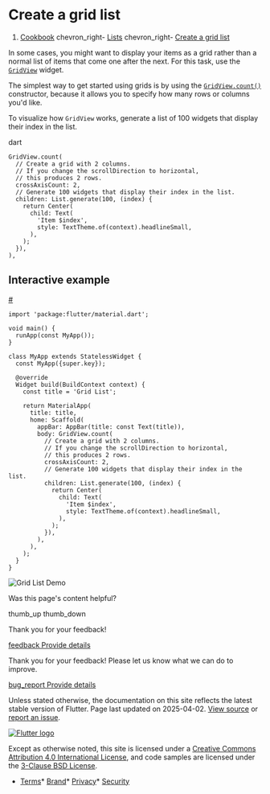 Create a grid list
==================

1. [Cookbook](/cookbook) chevron\_right- [Lists](/cookbook/lists) chevron\_right- [Create a grid list](/cookbook/lists/grid-lists)

In some cases, you might want to display your items as a grid rather than a normal list of items that come one after the next. For this task, use the [`GridView`](https://api.flutter.dev/flutter/widgets/GridView-class.html) widget.

The simplest way to get started using grids is by using the [`GridView.count()`](https://api.flutter.dev/flutter/widgets/GridView/GridView.count.html) constructor, because it allows you to specify how many rows or columns you'd like.

To visualize how `GridView` works, generate a list of 100 widgets that display their index in the list.

dart

```
GridView.count(
  // Create a grid with 2 columns.
  // If you change the scrollDirection to horizontal,
  // this produces 2 rows.
  crossAxisCount: 2,
  // Generate 100 widgets that display their index in the list.
  children: List.generate(100, (index) {
    return Center(
      child: Text(
        'Item $index',
        style: TextTheme.of(context).headlineSmall,
      ),
    );
  }),
),
```

Interactive example
-------------------

[#](#interactive-example)

```
import 'package:flutter/material.dart';

void main() {
  runApp(const MyApp());
}

class MyApp extends StatelessWidget {
  const MyApp({super.key});

  @override
  Widget build(BuildContext context) {
    const title = 'Grid List';

    return MaterialApp(
      title: title,
      home: Scaffold(
        appBar: AppBar(title: const Text(title)),
        body: GridView.count(
          // Create a grid with 2 columns.
          // If you change the scrollDirection to horizontal,
          // this produces 2 rows.
          crossAxisCount: 2,
          // Generate 100 widgets that display their index in the list.
          children: List.generate(100, (index) {
            return Center(
              child: Text(
                'Item $index',
                style: TextTheme.of(context).headlineSmall,
              ),
            );
          }),
        ),
      ),
    );
  }
}
```

 ![Grid List Demo](/assets/images/docs/cookbook/grid-list.webp)

Was this page's content helpful?

thumb\_up thumb\_down

Thank you for your feedback!

 [feedback Provide details](https://github.com/flutter/website/issues/new?template=1_page_issue.yml&&page-url=https://docs.flutter.dev/cookbook/lists/grid-lists/&page-source=https://github.com/flutter/website/tree/main/src/content/cookbook/lists/grid-lists.md)

Thank you for your feedback! Please let us know what we can do to improve.

 [bug\_report Provide details](https://github.com/flutter/website/issues/new?template=1_page_issue.yml&&page-url=https://docs.flutter.dev/cookbook/lists/grid-lists/&page-source=https://github.com/flutter/website/tree/main/src/content/cookbook/lists/grid-lists.md)

Unless stated otherwise, the documentation on this site reflects the latest stable version of Flutter. Page last updated on 2025-04-02. [View source](https://github.com/flutter/website/tree/main/src/content/cookbook/lists/grid-lists.md) or [report an issue](https://github.com/flutter/website/issues/new?template=1_page_issue.yml&&page-url=https://docs.flutter.dev/cookbook/lists/grid-lists/&page-source=https://github.com/flutter/website/tree/main/src/content/cookbook/lists/grid-lists.md "Report an issue with this page").

[![Flutter logo](/assets/images/branding/flutter/logo+text/horizontal/white.svg)](https://flutter.dev)

Except as otherwise noted, this site is licensed under a [Creative Commons Attribution 4.0 International License](https://creativecommons.org/licenses/by/4.0/), and code samples are licensed under the [3-Clause BSD License](https://opensource.org/licenses/BSD-3-Clause).

* [Terms](/tos "Terms of use")* [Brand](/brand "Brand usage guidelines")* [Privacy](https://policies.google.com/privacy "Privacy policy")* [Security](/security "Security philosophy and practices")

    